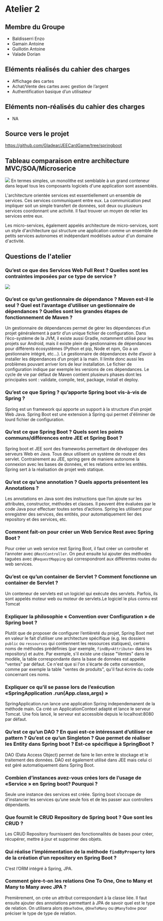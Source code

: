 # Atelier 2
 
## Membre du Groupe
 
- Baldisserri Enzo
- Gamain Antoine
- Guillotin Antoine
- Valade Dorian
 
## Eléments réalisés du cahier des charges
 
* Affichage des cartes
* Achat/Vente des cartes avec gestion de l’argent
* Authentification basique d’un utilisateur
 
## Eléments non-réalisés du cahier des charges
 
* NA
 
## Source vers le projet
 
https://github.com/Gladear/JEECardGame/tree/springboot
 
## Tableau comparaison entre architecture MVC/SOA/Microserice
 
![](https://cdn.discordapp.com/attachments/712549613374144572/715101750876438538/2-5.png)
En termes simples, un monolithe est semblable à un grand conteneur dans lequel tous les composants logiciels d'une application sont assemblés.
 
L'architecture orientée services est essentiellement un ensemble de services. Ces services communiquent entre eux. La communication peut impliquer soit un simple transfert de données, soit deux ou plusieurs services coordonnant une activité. Il faut trouver un moyen de relier les services entre eux.
 
Les micro-services, également appelés architecture de micro-services, sont un style d'architecture qui structure une application comme un ensemble de petits services autonomes et indépendant modélisés autour d'un domaine d'activité.
 
## Questions de l'atelier
 
### Qu’est ce que des Services Web Full Rest ? Quelles sont les contraintes imposées par ce type de service ?
 
![](https://cdn.discordapp.com/attachments/712549613374144572/715105436524740610/RESTCreatedNewResourceUsingByPutMethod.png)
 
### Qu’est ce qu’un gestionnaire de dépendance ? Maven est-il le seul ? Quel est l’avantage d’utiliser un gestionnaire de dépendances ? Quelles sont les grandes étapes de fonctionnement de Maven ?
 
Un gestionnaire de dépendances permet de gérer les dépendances d’un projet généralement à partir d’un unique fichier de configuration. Dans l’éco-système de la JVM, il existe aussi Gradle, notamment utilisé pour les projets sur Android, mais il existe plein de gestionnaires de dépendances pour différents écosystèmes (Python et pip, Node et npm, Go a un gestionnaire intégré, etc…).
Le gestionnaire de dépendances évite d’avoir à installer les dépendances d’un projet à la main. Il limite donc aussi les problèmes pouvant arriver lors de leur installation. Le fichier de configuration indique par exemple les versions de ces dépendances.
Le cycle de vie par défaut de Maven contient plusieurs phases dont les principales sont : validate, compile, test, package, install et deploy.
 
### Qu’est ce que Spring ? qu’apporte Spring boot vis-à-vis de Spring ?
 
Spring est un framework qui apporte un support à la structure d’un  projet Web Java. Spring Boot est une extension à Spring qui permet d'éliminer de lourd fichier de configuration.
 
### Qu’est ce que Spring Boot ? Quels sont les points communs/différences entre JEE et Spring Boot ?
 
Spring boot et JEE sont des frameworks permettant de développer des serveurs Web en Java. Tous deux utilisent un système de route et des servlet. Contrairement au JEE, spring gere de maniere autonome la connexion avec les bases de données, et les relations entre les entités. Spring sert à la réalisation de projet web statique.
 
### Qu’est ce qu’une annotation ? Quels apports présentent les Annotations ?
 
Les annotations en Java sont des instructions que l’on ajoute sur les attributes, constructor, méthodes et classes. Il peuvent être évaluées par le code Java pour effectuer toutes sortes d’actions. Spring les utilisent pour enregistrer des services, des entités, pour automatiquement lier des repository et des services, etc.
 
### Comment fait-on pour créer un Web Service Rest avec Spring Boot ?
 
Pour créer un web service rest Spring Boot, il faut créer un controller et l’annoter avec `@RestController`. On peut ensuite lui ajouter des méthodes taguées avec `@RequestMapping` qui correspondront aux différentes routes du web services.
 
### Qu’est ce qu’un container de Servlet ? Comment fonctionne un container de Servlet ?
 
Un conteneur de servlets est un logiciel qui exécute des servlets. Parfois, ils sont appelés moteur web ou moteur de servlets.Le logiciel le plus connu est Tomcat 
 
### Expliquer la philosophie « Convention over Configuration » de Spring boot ?
 
Plutôt que de proposer de configurer l’entièreté du projet, Spring Boot met en valeur le fait d’utiliser une architecture spécifique (e.g. les dossiers `public` ou `ressources` qui contiennent les ressources statiques), certains noms de méthodes prédéfinies (par exemple, `findBy<Attribute>` dans les repository) et autre.  Par exemple, s'il existe une classe "Ventes" dans le modèle, la table correspondante dans la base de données est appelée "ventes" par défaut. Ce n'est que si l'on s'écarte de cette convention, comme par exemple la table "ventes de produits", qu'il faut écrire du code concernant ces noms.
 
### Expliquer ce qu’il se passe lors de l’exécution «SpringApplication .run(App.class,args) »
SpringApplication.run lance une application Spring independemanent de la méthode main. Ca créé un ApplicationContext adapté et lance le serveur Tomcat.
Une fois lancé, le serveur est accessible depuis le localhost:8080 par défaut. 
 
### Qu’est ce qu’un DAO ? En quoi est-ce intéressant d’utiliser ce pattern ? Qu’est ce qu’un Singleton ? Que permet de réaliser les Entity dans Spring boot ? Est-ce spécifique à SpringBoot ?
 
DAO (Data Access Object) permet de faire le lien entre le stockage et le traitement des données. DAO est également utilisé dans JEE mais celui ci est géré automatiquement dans Spring Boot. 
 
### Combien d’instances avez-vous crées lors de l’usage de «Service » en Spring boot? Pourquoi ?
 
Seule une instance des services est créée. Spring boot s’occupe de d'instancier les services qu’une seule fois et de les passer aux controllers dépendants.
 
### Que fournit le CRUD Repository de Spring boot ? Que sont les CRUD ? 
 
Les CRUD Repository fournissent des fonctionnalités de bases pour créer, récupérer, mettre à jour et supprimer des objets.
 
### Qui réalise l’implémentation de la méthode `findByProperty` lors de la création d’un repository en Spring Boot ?
 
C’est l’ORM intégré à Spring, JPA.
 
### Comment gère-t-on les relations One To One, One to Many et Many to Many avec JPA ?
 
Premièrement, on crée un attribut correspondant à la classe liée. Il faut ensuite ajouter des annotations permettant à JPA de savoir quel est le type de relation. On utilisera alors `@OneToOne`, `@OneToMany` ou `@ManyToOne` pour préciser le type de type de relation.
